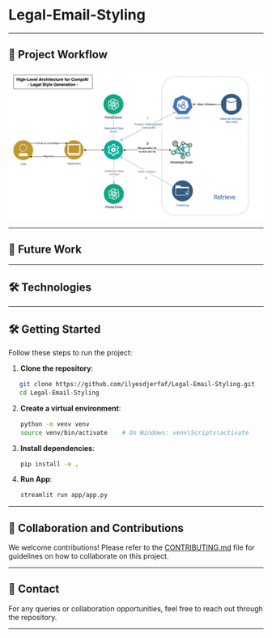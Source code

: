 # Legal-Email-Styling

---

## 🔄 Project Workflow

![Architecture Diagram](docs/archi.jpg)

---

## 🚀 Future Work

---

## 🛠️ Technologies

---

## 🛠️ Getting Started

Follow these steps to run the project:

1. **Clone the repository**:

```bash
   git clone https://github.com/ilyesdjerfaf/Legal-Email-Styling.git
   cd Legal-Email-Styling
```

2. **Create a virtual environment**:
   ```bash
   python -m venv venv
   source venv/bin/activate    # On Windows: venv\Scripts\activate
   ```

3. **Install dependencies**:
   ```bash
   pip install -e .
   ```

4. **Run App**:
   ```bash
   streamlit run app/app.py
   ```
---

## 🤝 Collaboration and Contributions

We welcome contributions! Please refer to the [CONTRIBUTING.md](./CONTRIBUTING.md) file for guidelines on how to collaborate on this project.

---

## 📧 Contact

For any queries or collaboration opportunities, feel free to reach out through the repository.

---